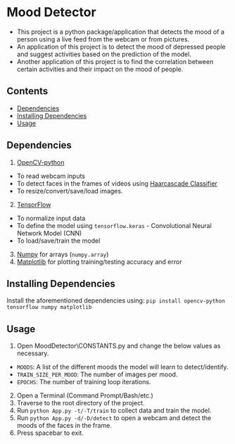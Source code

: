# Mood Detector
- This project is a python package/application that detects the mood of a person using a live feed from the webcam or from pictures.
- An application of this project is to detect the mood of depressed people and suggest activities based on the prediction of the model.
- Another application of this project is to find the correlation between certain activities and their impact on the mood of people.

Contents
----
- [Dependencies](#dependencies)
- [Installing Dependencies](#installing-dependencies)
- [Usage](#usage)

Dependencies
----
1. [OpenCV-python](https://pypi.org/project/opencv-python/)
  - To read webcam inputs
  - To detect faces in the frames of videos using [Haarcascade Classifier](https://github.com/opencv/opencv/blob/master/data/haarcascades/haarcascade_frontalface_default.xml)
  - To resize/convert/save/load images.
2. [TensorFlow](https://pypi.org/project/tensorflow/)
  - To normalize input data
  - To define the model using `tensorflow.keras` - Convolutional Neural Network Model (CNN)
  - To load/save/train the model
3. [Numpy](https://pypi.org/project/numpy/) for arrays (`numpy.array`)
4. [Matplotlib](https://pypi.org/project/matplotlib/) for plotting training/testing accuracy and error

Installing Dependencies
----
Install the aforementioned dependencies using: 
`pip install opencv-python tensorflow numpy matplotlib`

Usage
----
1. Open MoodDetector\CONSTANTS.py and change the below values as necessary.
  - `MOODS`: A list of the different moods the model will learn to detect/identify.
  - `TRAIN_SIZE_PER_MOOD`: The number of images per mood.
  - `EPOCHS`: The number of training loop iterations.
2. Open a Terminal (Command Prompt/Bash/etc.)
3. Traverse to the root directory of the project.
4. Run `python App.py -t/-T/train` to collect data and train the model.
5. Run `python App.py -d/-D/detect` to open a webcam and detect the moods of the faces in the frame.
6. Press spacebar to exit.
